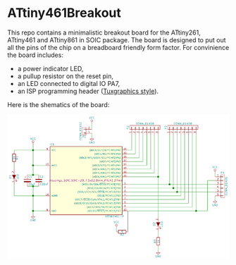 # ATtiny461Breakout
This repo contains a minimalistic breakout board for the ATtiny261, ATtiny461 and ATtiny861 in SOIC package. The board is designed to put out all the pins of the chip on a breadboard friendly form factor. For convinience the board includes:
* a power indicator LED,
* a pullup resistor on the reset pin, 
* an LED connected to digital IO PA7,
* an ISP programming header ([Tuxgraphics style](http://www.tuxgraphics.org/electronics/200901/tuxgraphics-isp-header.shtml)).

Here is the shematics of the board:

![Shematic][schematic]

[schematic]: https://raw.githubusercontent.com/ffleurey/ATtiny461Breakout/master/schematic.png
